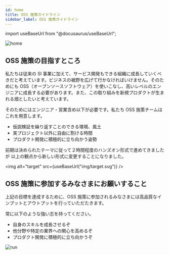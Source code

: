 ```yaml
---
id: home
title: OSS 施策ガイドライン
sidebar_label: OSS 施策ガイドライン
---
```


import useBaseUrl from "@docusaurus/useBaseUrl";

<div style={{ marginBottom: '20px' }}>
   <img
   alt="home"
   src={useBaseUrl("img/favicon.png")}
   />
</div>

## OSS 施策の目指すところ

私たちは従来の SI 事業に加えて、サービス開発もできる組織に成長していくべきだと考えています。ビジネスの裾野を広げて行かなければいけません。そのためにも OSS（オープンソースソフトウェア）を使いこなし、高いレベルのエンジニアに成長する必要があります。また、この取り組みを新規プロダクトが生まれる畑としたいと考えています。

そのためにはエンジニア・営業含め以下が必要です。私たち OSS 施策チームはこれを用意します。

- 仮説検証を繰り返すことのできる環境、風土
- 実プロジェクト以外に自由に割ける時間
- プロダクト開発に積極的に立ち向かう姿勢

前期は決められたテーマに従って２時間程度のハンズオン形式で進めてきましたが
以上の観点から新しい形式に変更することになりました。

<img
alt="target"
src={useBaseUrl("img/target.svg")}
/>

## OSS 施策に参加するみなさまにお願いすること

上記の目標を達成するために、OSS 施策に参加されるみなさまには高品質なインプットとアウトプットを行っていただたきます。

常に以下のような強い志を持ってください。

- 自身のスキルを成長させるぞ
- 他分野や特定の業界への関心を高めるぞ
- プロダクト開発に積極的に立ち向かうぞ

<div style={{ marginTop: '100px' }}>
<img
alt="run"
src={useBaseUrl("img/run.svg")}
/>
</div>
